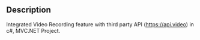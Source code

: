 # 

## Description

Integrated Video Recording feature with third party API (https://api.video) in c#, MVC.NET Project.